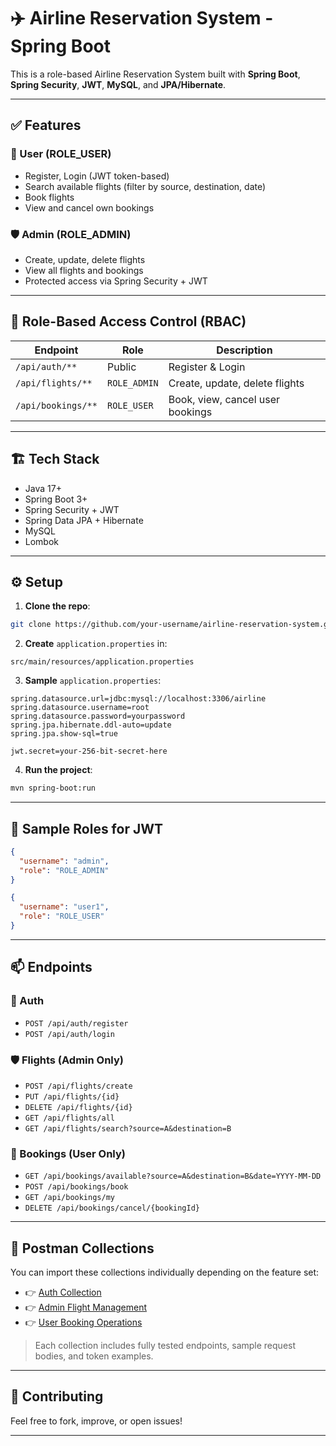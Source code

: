 # ✈️ Airline Reservation System - Spring Boot

This is a role-based Airline Reservation System built with **Spring Boot**, **Spring Security**, **JWT**, **MySQL**, and **JPA/Hibernate**.

---

## ✅ Features

### 👤 User (ROLE\_USER)

* Register, Login (JWT token-based)
* Search available flights (filter by source, destination, date)
* Book flights
* View and cancel own bookings

### 🛡️ Admin (ROLE\_ADMIN)

* Create, update, delete flights
* View all flights and bookings
* Protected access via Spring Security + JWT

---

## 🔐 Role-Based Access Control (RBAC)

| Endpoint           | Role         | Description                      |
| ------------------ | ------------ | -------------------------------- |
| `/api/auth/**`     | Public       | Register & Login                 |
| `/api/flights/**`  | `ROLE_ADMIN` | Create, update, delete flights   |
| `/api/bookings/**` | `ROLE_USER`  | Book, view, cancel user bookings |

---

## 🏗️ Tech Stack

* Java 17+
* Spring Boot 3+
* Spring Security + JWT
* Spring Data JPA + Hibernate
* MySQL
* Lombok

---

## ⚙️ Setup

1. **Clone the repo**:

```bash
git clone https://github.com/your-username/airline-reservation-system.git
```

2. **Create** `application.properties` in:

```
src/main/resources/application.properties
```

3. **Sample** `application.properties`:

```properties
spring.datasource.url=jdbc:mysql://localhost:3306/airline
spring.datasource.username=root
spring.datasource.password=yourpassword
spring.jpa.hibernate.ddl-auto=update
spring.jpa.show-sql=true

jwt.secret=your-256-bit-secret-here
```

4. **Run the project**:

```bash
mvn spring-boot:run
```

---

## 🔑 Sample Roles for JWT

```json
{
  "username": "admin",
  "role": "ROLE_ADMIN"
}

{
  "username": "user1",
  "role": "ROLE_USER"
}
```

---

## 📫 Endpoints

### 🔐 Auth

* `POST /api/auth/register`
* `POST /api/auth/login`

### 🛡️ Flights (Admin Only)

* `POST /api/flights/create`
* `PUT /api/flights/{id}`
* `DELETE /api/flights/{id}`
* `GET /api/flights/all`
* `GET /api/flights/search?source=A&destination=B`

### 👤 Bookings (User Only)

* `GET /api/bookings/available?source=A&destination=B&date=YYYY-MM-DD`
* `POST /api/bookings/book`
* `GET /api/bookings/my`
* `DELETE /api/bookings/cancel/{bookingId}`

---

## 🔄 Postman Collections

You can import these collections individually depending on the feature set:

* 👉 [Auth Collection](docs/postman-auth-collection.json)
* 👉 [Admin Flight Management](docs/postman-admin-flights-collection.json)
* 👉 [User Booking Operations](docs/postman-user-bookings-collection.json)

> Each collection includes fully tested endpoints, sample request bodies, and token examples.

---

## 🙌 Contributing

Feel free to fork, improve, or open issues!

---
